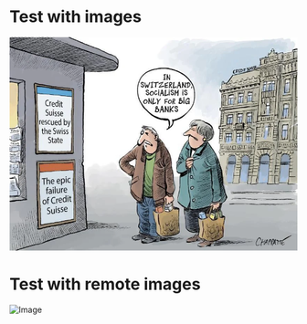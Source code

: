 # Test with images

![Image](../images/image.png)

# Test with remote images

![Image](https://www.epfl.ch/wp/6/wp-content/themes/wp-theme-2018/assets/svg/epfl-logo.svg?refresh=now)
